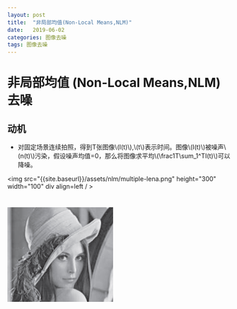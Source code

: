 ```yaml
---
layout: post
title:  "非局部均值(Non-Local Means,NLM)"
date:   2019-06-02
categories: 图像去噪
tags: 图像去噪
---
```


# 非局部均值 (Non-Local Means,NLM) 去噪

## 动机
* 对固定场景连续拍照，得到T张图像\\(I(t)\\),\\(t\\)表示时间。图像\\(I(t)\\)被噪声\\(n(t)\\)污染，假设噪声均值=0，那么将图像求平均\\(\frac1T\sum_1^TI(t)\\)可以降噪。

<img src="{{site.baseurl}}/assets/nlm/multiple-lena.png" height="300" width="100" div align=left / >
# ![Lena-Sum](../assets/nlm/sum-lena.png)







